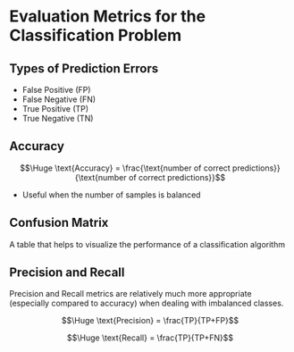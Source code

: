 # Evaluation Metrics for the Classification Problem
## Types of Prediction Errors
- False Positive (FP)
- False Negative (FN)
- True Positive (TP)
- True Negative (TN)

## Accuracy

$$\Huge \text{Accuracy} = \frac{\text{number of correct predictions}}{\text{number of correct predictions}}$$

- Useful when the number of samples is balanced

## Confusion Matrix

A table that helps to visualize the performance of a classification algorithm

## Precision and Recall

Precision and Recall metrics are relatively much more appropriate (especially compared to accuracy) when dealing with imbalanced classes.

$$\Huge \text{Precision} = \frac{TP}{TP+FP}$$

$$\Huge \text{Recall} = \frac{TP}{TP+FN}$$
